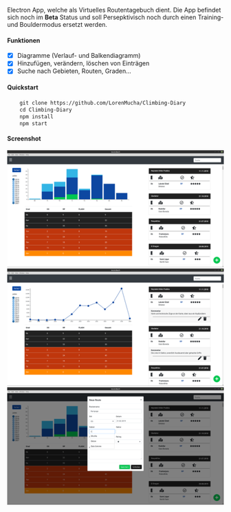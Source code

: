 Electron App, welche als Virtuelles Routentagebuch dient. 
Die App befindet sich noch im **Beta** Status und soll Persepktivisch noch durch einen Training- und Bouldermodus ersetzt werden.
#### Funktionen
-[X] Diagramme (Verlauf- und Balkendiagramm)
-[X] Hinzufügen, verändern, löschen von Einträgen
-[X] Suche nach Gebieten, Routen, Graden...
#### Quickstart
```shell
    git clone https://github.com/LorenMucha/Climbing-Diary
    cd Climbing-Diary
    npm install
    npm start
```
#### Screenshot
![Responsive](info/barchart.png)
![Responsive](info/trend.png)
![Responsive](info/add_route.png)